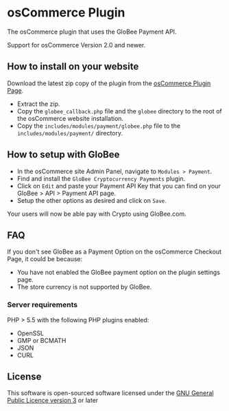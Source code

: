 # osCommerce Plugin

The osCommerce plugin that uses the GloBee Payment API.

Support for osCommerce Version 2.0 and newer.

## How to install on your website

Download the latest zip copy of the plugin from the [osCommerce Plugin Page](https://www.globee.com/oscommerce/).
- Extract the zip.
- Copy the `globee_callback.php` file and the `globee` directory to the root of the osCommerce
 website installation.
 - Copy the `includes/modules/payment/globee.php` file to the `includes/modules/payment/` directory.
 
## How to setup with GloBee

- In the osCommerce site Admin Panel, navigate to `Modules > Payment`.
- Find and install the `GloBee Cryptocurrency Payments` plugin.
- Click on `Edit` and paste your Payment API Key that you can find on your GloBee > API > Payment API page.
- Setup the other options as desired and click on `Save`.

Your users will now be able pay with Crypto using GloBee.com.

## FAQ

If you don't see GloBee as a Payment Option on the osCommerce Checkout Page, it could be because:

-  You have not enabled the GloBee payment option on the plugin settings page.
- The store currency is not supported by GloBee.

### Server requirements
PHP > 5.5 with the following PHP plugins enabled:
* OpenSSL
* GMP or BCMATH
* JSON
* CURL

## License
This software is open-sourced software licensed under the [GNU General Public Licence version 3](https://www.gnu.org/licenses/) or later